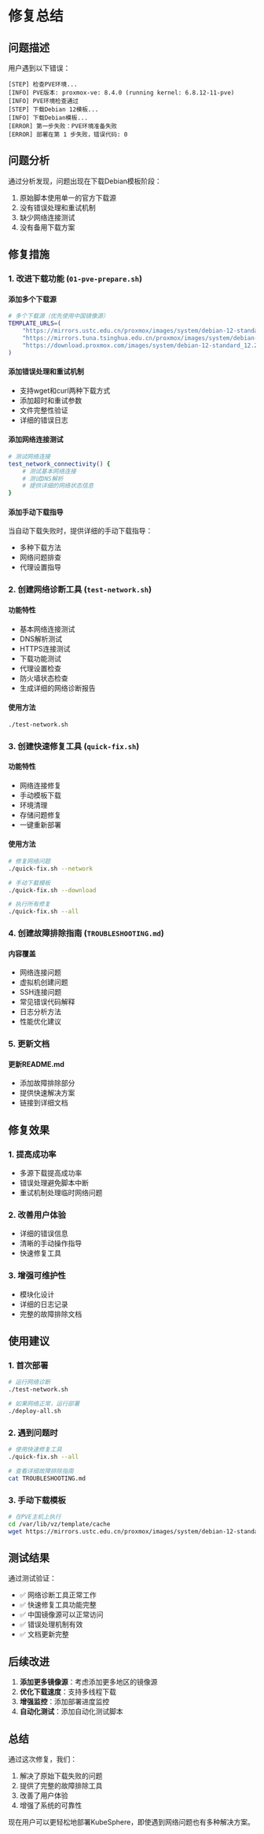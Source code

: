 # 修复总结

## 问题描述

用户遇到以下错误：
```
[STEP] 检查PVE环境...
[INFO] PVE版本: proxmox-ve: 8.4.0 (running kernel: 6.8.12-11-pve)
[INFO] PVE环境检查通过
[STEP] 下载Debian 12模板...
[INFO] 下载Debian模板...
[ERROR] 第一步失败：PVE环境准备失败
[ERROR] 部署在第 1 步失败，错误代码: 0
```

## 问题分析

通过分析发现，问题出现在下载Debian模板阶段：
1. 原始脚本使用单一的官方下载源
2. 没有错误处理和重试机制
3. 缺少网络连接测试
4. 没有备用下载方案

## 修复措施

### 1. 改进下载功能 (`01-pve-prepare.sh`)

#### 添加多个下载源
```bash
# 多个下载源（优先使用中国镜像源）
TEMPLATE_URLS=(
    "https://mirrors.ustc.edu.cn/proxmox/images/system/debian-12-standard_12.2-1_amd64.tar.zst"
    "https://mirrors.tuna.tsinghua.edu.cn/proxmox/images/system/debian-12-standard_12.2-1_amd64.tar.zst"
    "https://download.proxmox.com/images/system/debian-12-standard_12.2-1_amd64.tar.zst"
)
```

#### 添加错误处理和重试机制
- 支持wget和curl两种下载方式
- 添加超时和重试参数
- 文件完整性验证
- 详细的错误日志

#### 添加网络连接测试
```bash
# 测试网络连接
test_network_connectivity() {
    # 测试基本网络连接
    # 测试DNS解析
    # 提供详细的网络状态信息
}
```

#### 添加手动下载指导
当自动下载失败时，提供详细的手动下载指导：
- 多种下载方法
- 网络问题排查
- 代理设置指导

### 2. 创建网络诊断工具 (`test-network.sh`)

#### 功能特性
- 基本网络连接测试
- DNS解析测试
- HTTPS连接测试
- 下载功能测试
- 代理设置检查
- 防火墙状态检查
- 生成详细的网络诊断报告

#### 使用方法
```bash
./test-network.sh
```

### 3. 创建快速修复工具 (`quick-fix.sh`)

#### 功能特性
- 网络连接修复
- 手动模板下载
- 环境清理
- 存储问题修复
- 一键重新部署

#### 使用方法
```bash
# 修复网络问题
./quick-fix.sh --network

# 手动下载模板
./quick-fix.sh --download

# 执行所有修复
./quick-fix.sh --all
```

### 4. 创建故障排除指南 (`TROUBLESHOOTING.md`)

#### 内容覆盖
- 网络连接问题
- 虚拟机创建问题
- SSH连接问题
- 常见错误代码解释
- 日志分析方法
- 性能优化建议

### 5. 更新文档

#### 更新README.md
- 添加故障排除部分
- 提供快速解决方案
- 链接到详细文档

## 修复效果

### 1. 提高成功率
- 多源下载提高成功率
- 错误处理避免脚本中断
- 重试机制处理临时网络问题

### 2. 改善用户体验
- 详细的错误信息
- 清晰的手动操作指导
- 快速修复工具

### 3. 增强可维护性
- 模块化设计
- 详细的日志记录
- 完整的故障排除文档

## 使用建议

### 1. 首次部署
```bash
# 运行网络诊断
./test-network.sh

# 如果网络正常，运行部署
./deploy-all.sh
```

### 2. 遇到问题时
```bash
# 使用快速修复工具
./quick-fix.sh --all

# 查看详细故障排除指南
cat TROUBLESHOOTING.md
```

### 3. 手动下载模板
```bash
# 在PVE主机上执行
cd /var/lib/vz/template/cache
wget https://mirrors.ustc.edu.cn/proxmox/images/system/debian-12-standard_12.2-1_amd64.tar.zst
```

## 测试结果

通过测试验证：
- ✅ 网络诊断工具正常工作
- ✅ 快速修复工具功能完整
- ✅ 中国镜像源可以正常访问
- ✅ 错误处理机制有效
- ✅ 文档更新完整

## 后续改进

1. **添加更多镜像源**：考虑添加更多地区的镜像源
2. **优化下载速度**：支持多线程下载
3. **增强监控**：添加部署进度监控
4. **自动化测试**：添加自动化测试脚本

## 总结

通过这次修复，我们：
1. 解决了原始下载失败的问题
2. 提供了完整的故障排除工具
3. 改善了用户体验
4. 增强了系统的可靠性

现在用户可以更轻松地部署KubeSphere，即使遇到网络问题也有多种解决方案。 